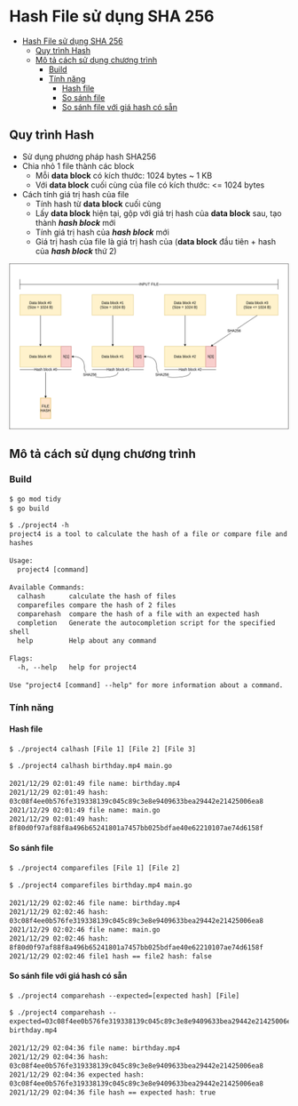 # Hash File sử dụng SHA 256

- [Hash File sử dụng SHA 256](#hash-file-sử-dụng-sha-256)
  - [Quy trình Hash](#quy-trình-hash)
  - [Mô tả cách sử dụng chương trình](#mô-tả-cách-sử-dụng-chương-trình)
    - [Build](#build)
    - [Tính năng](#tính-năng)
      - [Hash file](#hash-file)
      - [So sánh file](#so-sánh-file)
      - [So sánh file với giá hash có sẵn](#so-sánh-file-với-giá-hash-có-sẵn)

## Quy trình Hash
- Sử dụng phương pháp hash SHA256
- Chia nhỏ 1 file thành các block 
    - Mỗi **data block** có kích thước: 1024 bytes ~ 1 KB
    - Với **data block**  cuối cùng của file có kích thước: <= 1024 bytes
- Cách tính giá trị hash của file
    - Tính hash từ **data block**  cuối cùng
    - Lấy **data block**  hiện tại, gộp với giá trị hash của **data block** sau, tạo thành _**hash block**_ mới
    - Tính giá trị hash của _**hash block**_ mới
    - Giá trị hash của file là giá trị hash của (**data block** đầu tiên + hash của _**hash block**_ thứ 2)

![Alttext](./hashSHA256.drawio.png)

## Mô tả cách sử dụng chương trình
### Build
```bash
$ go mod tidy
$ go build
```

```
$ ./project4 -h
project4 is a tool to calculate the hash of a file or compare file and hashes

Usage:
  project4 [command]

Available Commands:
  calhash      calculate the hash of files
  comparefiles compare the hash of 2 files
  comparehash  compare the hash of a file with an expected hash
  completion   Generate the autocompletion script for the specified shell
  help         Help about any command

Flags:
  -h, --help   help for project4

Use "project4 [command] --help" for more information about a command.
```

### Tính năng
#### Hash file
```bash
$ ./project4 calhash [File 1] [File 2] [File 3]
``` 

```
$ ./project4 calhash birthday.mp4 main.go

2021/12/29 02:01:49 file name: birthday.mp4
2021/12/29 02:01:49 hash: 03c08f4ee0b576fe319338139c045c89c3e8e9409633bea29442e21425006ea8
2021/12/29 02:01:49 file name: main.go
2021/12/29 02:01:49 hash: 8f80d0f97af88f8a496b65241801a7457bb025bdfae40e62210107ae74d6158f
```

#### So sánh file
```bash
$ ./project4 comparefiles [File 1] [File 2]
```

```
$ ./project4 comparefiles birthday.mp4 main.go

2021/12/29 02:02:46 file name: birthday.mp4
2021/12/29 02:02:46 hash: 03c08f4ee0b576fe319338139c045c89c3e8e9409633bea29442e21425006ea8
2021/12/29 02:02:46 file name: main.go
2021/12/29 02:02:46 hash: 8f80d0f97af88f8a496b65241801a7457bb025bdfae40e62210107ae74d6158f
2021/12/29 02:02:46 file1 hash == file2 hash: false
```

#### So sánh file với giá hash có sẵn
```
$ ./project4 comparehash --expected=[expected hash] [File]
```

```
$ ./project4 comparehash --expected=03c08f4ee0b576fe319338139c045c89c3e8e9409633bea29442e21425006ea8 birthday.mp4

2021/12/29 02:04:36 file name: birthday.mp4
2021/12/29 02:04:36 hash:          03c08f4ee0b576fe319338139c045c89c3e8e9409633bea29442e21425006ea8
2021/12/29 02:04:36 expected hash: 03c08f4ee0b576fe319338139c045c89c3e8e9409633bea29442e21425006ea8
2021/12/29 02:04:36 file hash == expected hash: true
```
